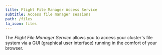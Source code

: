 ```yaml
---
title: Flight File Manager Access Service
subtitle: Access file manager sessions
path: /files
fa_icon: files
---
```

The *Flight File Manager Service* allows you to access your
cluster's file system via a GUI (graphical user interface)
running in the comfort of your browser.
